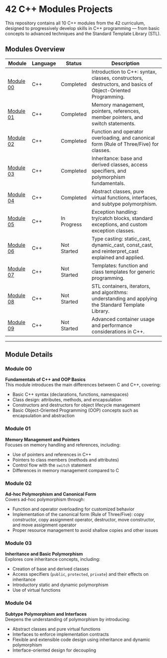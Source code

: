 # 42 C++ Modules Projects

This repository contains all 10 C++ modules from the 42 curriculum, designed to progressively develop skills in C++ programming — from basic concepts to advanced techniques and the Standard Template Library (STL).

## Modules Overview

| Module  | Language | Status       | Description                                                                                             |
|---------|----------|--------------|-----------------------------------------------------------------------------------------------------|
| [Module 00](#module-00) | C++      | Completed    | Introduction to C++: syntax, classes, constructors, destructors, and basics of Object-Oriented Programming. |
| [Module 01](#module-01) | C++      | Completed    | Memory management, pointers, references, member pointers, and switch statements. |
| [Module 02](#module-02) | C++      | Completed    | Function and operator overloading, and canonical form (Rule of Three/Five) for classes.      |
| [Module 03](#module-03) | C++      | Completed    | Inheritance: base and derived classes, access specifiers, and polymorphism fundamentals.             |
| [Module 04](#module-04) | C++      | Completed    | Abstract classes, pure virtual functions, interfaces, and subtype polymorphism.                      |
| [Module 05](#module-05) | C++      | In Progress  | Exception handling: try/catch blocks, standard exceptions, and custom exception classes.             |
| [Module 06](#module-06) | C++      | Not Started  | Type casting: static_cast, dynamic_cast, const_cast, and reinterpret_cast explained and applied.    |
| [Module 07](#module-07) | C++      | Not Started  | Templates: function and class templates for generic programming.                                     |
| [Module 08](#module-08) | C++      | Not Started  | STL containers, iterators, and algorithms: understanding and applying the Standard Template Library.|
| [Module 09](#module-09) | C++      | Not Started  | Advanced container usage and performance considerations in C++.                                     |

---

## Module Details

### Module 00  
**Fundamentals of C++ and OOP Basics**  
This module introduces the main differences between C and C++, covering:  
- Basic C++ syntax (declarations, functions, namespaces)  
- Class design: attributes, methods, and encapsulation  
- Constructors and destructors for object lifecycle management  
- Basic Object-Oriented Programming (OOP) concepts such as encapsulation and abstraction  

### Module 01  
**Memory Management and Pointers**  
Focuses on memory handling and references, including:  
- Use of pointers and references in C++  
- Pointers to class members (methods and attributes)  
- Control flow with the `switch` statement  
- Differences in memory management compared to C  

### Module 02  
**Ad-hoc Polymorphism and Canonical Form**  
Covers ad-hoc polymorphism through:  
- Function and operator overloading for customized behavior  
- Implementation of the canonical form (Rule of Three/Five): copy constructor, copy assignment operator, destructor, move constructor, and move assignment operator  
- Proper resource management to avoid shallow copies and other issues  

### Module 03  
**Inheritance and Basic Polymorphism**  
Explores core inheritance concepts, including:  
- Creation of base and derived classes  
- Access specifiers (`public`, `protected`, `private`) and their effects on inheritance  
- Introductory static and dynamic polymorphism  
- Use of virtual functions  

### Module 04  
**Subtype Polymorphism and Interfaces**  
Deepens the understanding of polymorphism by introducing:  
- Abstract classes and pure virtual functions  
- Interfaces to enforce implementation contracts  
- Flexible and extensible code design using inheritance and dynamic polymorphism  
- Interface-oriented design for decoupling  

